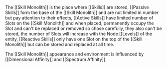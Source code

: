 The [[Skill Monolith]] is the place where [[Skills]] are stored, [[Passive Skills]] form the base of the [[Skill Monolith]] and are not limited in number but pay attention to their effects, [[Active Skills]] have limited number of Slots on the [[Skill Monolith]] and when placed, permanently occupy the Slot and can't be replaced or removed so chose carefully, they also can't be stored, the number of Slots will increase with the Node [[Levels]] of the entity, [[Reactive Skills]] only have one Slot on the top of the [[Skill Monolith]] but can be stored and replaced at all time.

The [[Skill Monolith]] appearance and environment is influenced by [[Dimensional Affinity]] and [[Spectrum Affinity]].